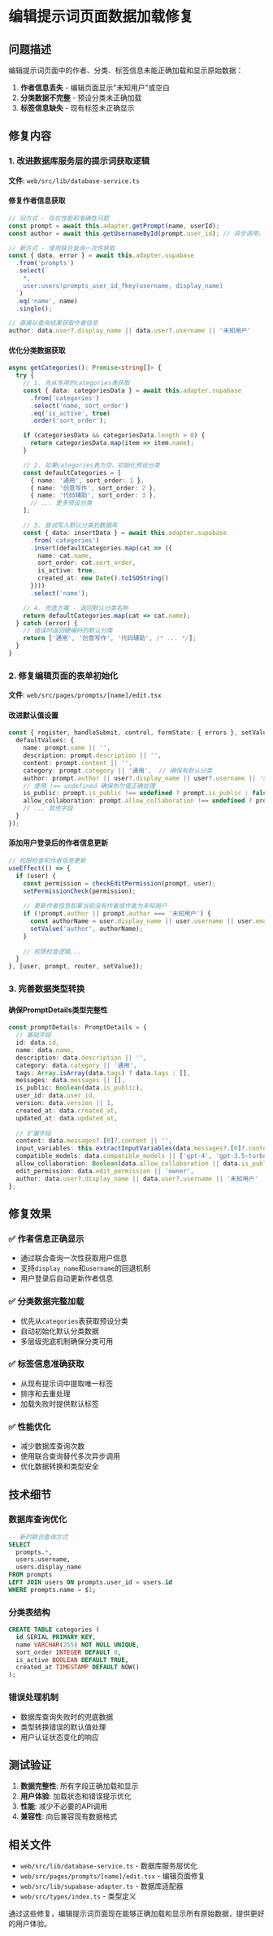 # 编辑提示词页面数据加载修复

## 问题描述

编辑提示词页面中的作者、分类、标签信息未能正确加载和显示原始数据：

1. **作者信息丢失** - 编辑页面显示"未知用户"或空白
2. **分类数据不完整** - 预设分类未正确加载
3. **标签信息缺失** - 现有标签未正确显示

## 修复内容

### 1. 改进数据库服务层的提示词获取逻辑

**文件**: `web/src/lib/database-service.ts`

#### 修复作者信息获取
```typescript
// 旧方式 - 存在性能和准确性问题
const prompt = await this.adapter.getPrompt(name, userId);
const author = await this.getUsernameById(prompt.user_id); // 异步调用，可能失败

// 新方式 - 使用联合查询一次性获取
const { data, error } = await this.adapter.supabase
  .from('prompts')
  .select(`
    *,
    user:users!prompts_user_id_fkey(username, display_name)
  `)
  .eq('name', name)
  .single();

// 直接从查询结果获取作者信息
author: data.user?.display_name || data.user?.username || '未知用户'
```

#### 优化分类数据获取
```typescript
async getCategories(): Promise<string[]> {
  try {
    // 1. 先从专用的categories表获取
    const { data: categoriesData } = await this.adapter.supabase
      .from('categories')
      .select('name, sort_order')
      .eq('is_active', true)
      .order('sort_order');

    if (categoriesData && categoriesData.length > 0) {
      return categoriesData.map(item => item.name);
    }

    // 2. 如果categories表为空，初始化预设分类
    const defaultCategories = [
      { name: '通用', sort_order: 1 },
      { name: '创意写作', sort_order: 2 },
      { name: '代码辅助', sort_order: 3 },
      // ... 更多预设分类
    ];

    // 3. 尝试写入默认分类到数据库
    const { data: insertData } = await this.adapter.supabase
      .from('categories')
      .insert(defaultCategories.map(cat => ({
        name: cat.name,
        sort_order: cat.sort_order,
        is_active: true,
        created_at: new Date().toISOString()
      })))
      .select('name');

    // 4. 兜底方案 - 返回默认分类名称
    return defaultCategories.map(cat => cat.name);
  } catch (error) {
    // 错误时返回硬编码的默认分类
    return ['通用', '创意写作', '代码辅助', /* ... */];
  }
}
```

### 2. 修复编辑页面的表单初始化

**文件**: `web/src/pages/prompts/[name]/edit.tsx`

#### 改进默认值设置
```typescript
const { register, handleSubmit, control, formState: { errors }, setValue, watch, reset } = useForm<PromptFormData>({
  defaultValues: {
    name: prompt.name || '',
    description: prompt.description || '',
    content: prompt.content || '',
    category: prompt.category || '通用',  // 确保有默认分类
    author: prompt.author || user?.display_name || user?.username || '未知用户',
    // 使用 !== undefined 确保布尔值正确处理
    is_public: prompt.is_public !== undefined ? prompt.is_public : false,
    allow_collaboration: prompt.allow_collaboration !== undefined ? prompt.allow_collaboration : false,
    // ... 其他字段
  }
});
```

#### 添加用户登录后的作者信息更新
```typescript
// 权限检查和作者信息更新
useEffect(() => {
  if (user) {
    const permission = checkEditPermission(prompt, user);
    setPermissionCheck(permission);
    
    // 更新作者信息如果当前没有作者或作者为未知用户
    if (!prompt.author || prompt.author === '未知用户') {
      const authorName = user.display_name || user.username || user.email.split('@')[0];
      setValue('author', authorName);
    }
    
    // 权限检查逻辑...
  }
}, [user, prompt, router, setValue]);
```

### 3. 完善数据类型转换

#### 确保PromptDetails类型完整性
```typescript
const promptDetails: PromptDetails = {
  // 基础字段
  id: data.id,
  name: data.name,
  description: data.description || '',
  category: data.category || '通用',
  tags: Array.isArray(data.tags) ? data.tags : [],
  messages: data.messages || [],
  is_public: Boolean(data.is_public),
  user_id: data.user_id,
  version: data.version || 1,
  created_at: data.created_at,
  updated_at: data.updated_at,
  
  // 扩展字段
  content: data.messages?.[0]?.content || '',
  input_variables: this.extractInputVariables(data.messages?.[0]?.content || ''),
  compatible_models: data.compatible_models || ['gpt-4', 'gpt-3.5-turbo', 'claude-3'],
  allow_collaboration: Boolean(data.allow_collaboration || data.is_public),
  edit_permission: data.edit_permission || 'owner',
  author: data.user?.display_name || data.user?.username || '未知用户'
};
```

## 修复效果

### ✅ 作者信息正确显示
- 通过联合查询一次性获取用户信息
- 支持`display_name`和`username`的回退机制
- 用户登录后自动更新作者信息

### ✅ 分类数据完整加载
- 优先从`categories`表获取预设分类
- 自动初始化默认分类数据
- 多层级兜底机制确保分类可用

### ✅ 标签信息准确获取
- 从现有提示词中提取唯一标签
- 排序和去重处理
- 加载失败时提供默认标签

### ✅ 性能优化
- 减少数据库查询次数
- 使用联合查询替代多次异步调用
- 优化数据转换和类型安全

## 技术细节

### 数据库查询优化
```sql
-- 新的联合查询方式
SELECT 
  prompts.*,
  users.username,
  users.display_name
FROM prompts
LEFT JOIN users ON prompts.user_id = users.id
WHERE prompts.name = $1;
```

### 分类表结构
```sql
CREATE TABLE categories (
  id SERIAL PRIMARY KEY,
  name VARCHAR(255) NOT NULL UNIQUE,
  sort_order INTEGER DEFAULT 0,
  is_active BOOLEAN DEFAULT TRUE,
  created_at TIMESTAMP DEFAULT NOW()
);
```

### 错误处理机制
- 数据库查询失败时的兜底数据
- 类型转换错误的默认值处理
- 用户认证状态变化的响应

## 测试验证

1. **数据完整性**: 所有字段正确加载和显示
2. **用户体验**: 加载状态和错误提示优化
3. **性能**: 减少不必要的API调用
4. **兼容性**: 向后兼容现有数据格式

## 相关文件

- `web/src/lib/database-service.ts` - 数据库服务层优化
- `web/src/pages/prompts/[name]/edit.tsx` - 编辑页面修复
- `web/src/lib/supabase-adapter.ts` - 数据库适配器
- `web/src/types/index.ts` - 类型定义

通过这些修复，编辑提示词页面现在能够正确加载和显示所有原始数据，提供更好的用户体验。 